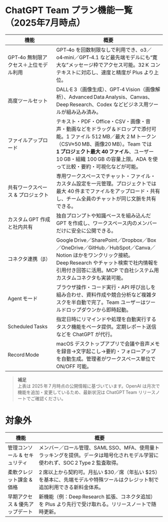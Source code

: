 # ChatGPT Team プラン機能一覧（2025年7月時点）

| 機能 | 概要 |
| --- | --- |
| GPT‑4o 無制限アクセス＋上位モデル利用 | GPT‑4o を回数制限なしで利用でき、o3／o4‑mini／GPT‑4.1 など最先端モデルにも“寛大な”メッセージ枠でアクセス可能。32 K コンテキストに対応し、速度と精度が Plus より上位。 |
| 高度ツールセット | DALL·E 3（画像生成）、GPT‑4 Vision（画像解析）、Advanced Data Analysis、Canvas、Deep Research、Codex などビジネス用ツールが組み込み済み。 |
| ファイルアップロード | テキスト・PDF・Office・CSV・画像・音声・動画などをドラッグ＆ドロップで添付可能。1 ファイル 512 MB／最大 2 M トークン（CSV≈50 MB、画像20 MB）。Team では **1 プロジェクト最大 40 ファイル**、ユーザー 10 GB・組織 100 GB の容量上限。ADA を使って比較・要約・可視化などが可能。 |
| 共有ワークスペース & プロジェクト | 専用ワークスペースでチャット・ファイル・カスタム設定を一元管理。プロジェクトでは最大 40 件までファイルをアップロード・共有し、チーム全員のチャットが同じ文脈を共有できる。 |
| カスタム GPT 作成と社内共有 | 独自プロンプトや知識ベースを組み込んだ GPT を作成し、ワークスペース内のメンバーだけに安全に公開できる。 |
| コネクタ連携（β） | Google Drive／SharePoint／Dropbox／Box／OneDrive／GitHub／HubSpot／Canva／Notion ほかをワンクリック接続。Deep Research やチャット検索で社内情報を引用付き回答に活用。MCP で自社システム用カスタムコネクタも実装可能。 |
| Agent モード | ブラウザ操作・コード実行・API 呼び出しを組み合わせ、資料作成や競合分析など複雑タスクを半自動で完了。Team ユーザーはツールドロップダウンから即時起動。 |
| Scheduled Tasks | 指定日時にリマインドや処理を自動実行するタスク機能をベータ提供。定期レポート送信などを ChatGPT が代行。 |
| Record Mode | macOS デスクトップアプリで会議や音声メモを録音→文字起こし→要約・フォローアップを自動生成。管理者がワークスペース単位で ON/OFF 可能。 |

> **補足**  
> 上表は 2025 年 7 月時点の公開情報に基づいています。OpenAI は月次で機能を追加・変更しているため、最新状況は ChatGPT Team リリースノートでご確認ください。

# 対象外

| 機能 | 概要 |
| --- | --- |
| 管理コンソール & セキュリティ | メンバー／ロール管理、SAML SSO、MFA、使用量トラッキングを提供。データは暗号化されモデル学習に使われず、SOC 2 Type 2 監査取得。 |
| 柔軟クレジット課金 & 価格 | 2 席以上から契約可。月払い $30／席（年払い $25）を基本に、先端モデルや特殊ツールはクレジット制で追加利用できる新料金体系。 |
| 早期アクセス & 優先アップデート | 新機能（例：Deep Research 拡張、コネクタ追加）を Plus より先行で受け取れる。リリースノートで随時更新。 |